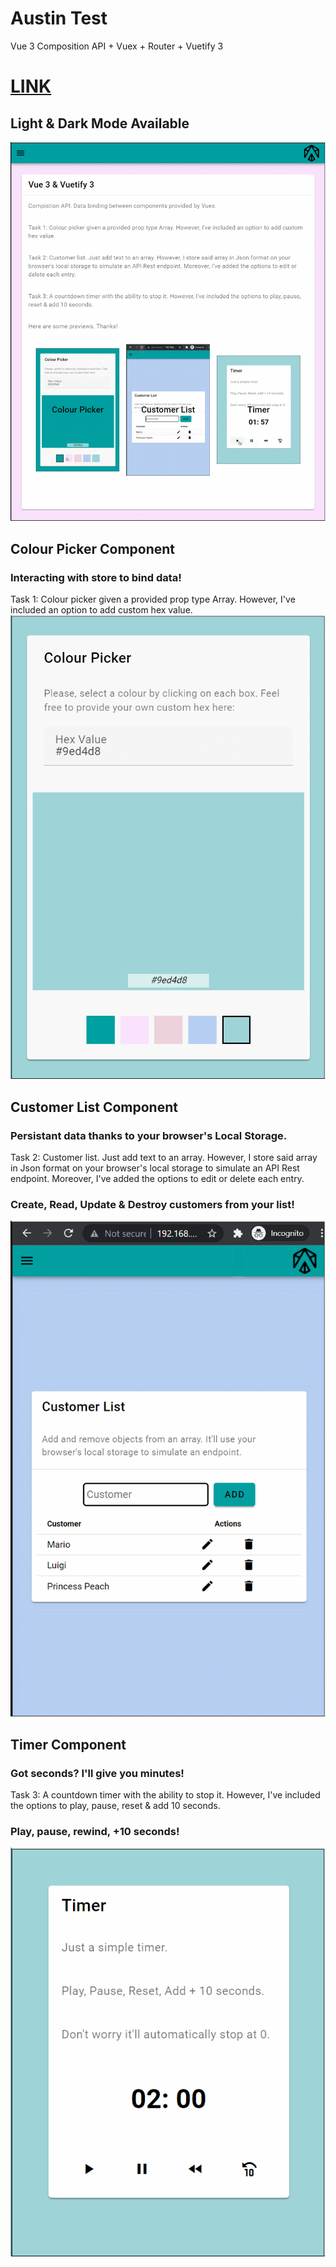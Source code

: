 # Austin Test
Vue 3 Composition API + Vuex + Router + Vuetify 3 

# [LINK](https://bakeluco.github.io/austintest/)
## Light & Dark Mode Available
![Dark Mode Demo](./src/assets/darkmodedemo.gif)
## Colour Picker Component
### Interacting with store to bind data!
Task 1: Colour picker given a provided prop type Array. However, I've included an option to add custom hex value.
![Colour Picker](./src/assets/colourPickerDemo.gif)
## Customer List Component
### Persistant data thanks to your browser's Local Storage.
Task 2: Customer list. Just add text to an array. However, I store said array in Json format on your browser's local storage to simulate an API Rest endpoint. Moreover, I've added the options to edit or delete each entry.
### Create, Read, Update & Destroy customers from your list!
![Colour Picker](./src/assets/customerListDemo.gif)
## Timer Component
### Got seconds? I'll give you minutes!
Task 3: A countdown timer with the ability to stop it. However, I've included the options to play, pause, reset & add 10 seconds.
### Play, pause, rewind, +10 seconds!
![Colour Picker](./src/assets/timerDemo.gif)
